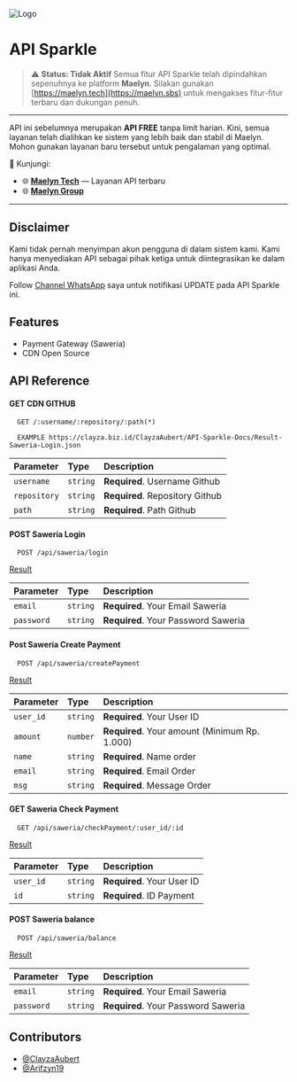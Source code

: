 ![Logo](https://i.ibb.co.com/wrxBY9X/Sparkle.jpg)

# API Sparkle

> ⚠️ **Status: Tidak Aktif**
> Semua fitur API Sparkle telah dipindahkan sepenuhnya ke platform **Maelyn**.
> Silakan gunakan [https://maelyn.tech](https://maelyn.sbs) untuk mengakses fitur-fitur terbaru dan dukungan penuh.

---

API ini sebelumnya merupakan **API FREE** tanpa limit harian.
Kini, semua layanan telah dialihkan ke sistem yang lebih baik dan stabil di Maelyn.
Mohon gunakan layanan baru tersebut untuk pengalaman yang optimal.

🔗 Kunjungi:

* 🌐 **[Maelyn Tech](https://maelyn.sbs)** — Layanan API terbaru
* 🌐 **[Maelyn Group](https://maelyn.my.id)**

---

## Disclaimer
Kami tidak pernah menyimpan akun pengguna di dalam sistem kami. Kami hanya menyediakan API sebagai pihak ketiga untuk diintegrasikan ke dalam aplikasi Anda.

Follow [Channel WhatsApp](https://s.id/MaelynChannel) saya untuk notifikasi UPDATE pada API Sparkle ini.

## Features

- Payment Gateway (Saweria)
- CDN Open Source


## API Reference

#### GET CDN GITHUB

```http
  GET /:username/:repository/:path(*)
```
```http
  EXAMPLE https://clayza.biz.id/ClayzaAubert/API-Sparkle-Docs/Result-Saweria-Login.json
```
| Parameter | Type     | Description                |
| :-------- | :------- | :------------------------- |
| `username` | `string` | **Required**. Username Github |
| `repository` | `string` | **Required**. Repository Github |
| `path` | `string` | **Required**. Path Github |

#### POST Saweria Login

```http
  POST /api/saweria/login
```
[Result](https://clayza.biz.id/ClayzaAubert/API-Sparkle-Docs/Result-Saweria-Login.json)

| Parameter | Type     | Description                |
| :-------- | :------- | :------------------------- |
| `email` | `string` | **Required**. Your Email Saweria |
| `password` | `string` | **Required**. Your Password Saweria |

#### Post Saweria Create Payment 

```http
  POST /api/saweria/createPayment
```
[Result](https://clayza.biz.id/ClayzaAubert/API-Sparkle-Docs/Result-Saweria-CreatePayment.json)

| Parameter | Type     | Description                       |
| :-------- | :------- | :-------------------------------- |
| `user_id`      | `string` | **Required**. Your User ID |
| `amount`      | `number` | **Required**. Your amount (Minimum Rp. 1.000) |
| `name`      | `string` | **Required**. Name order |
| `email`      | `string` | **Required**. Email Order |
| `msg`      | `string` | **Required**. Message Order |

#### GET Saweria Check Payment

```http
  GET /api/saweria/checkPayment/:user_id/:id
```
[Result](https://clayza.biz.id/ClayzaAubert/API-Sparkle-Docs/Result-Saweria-CheckPayment.json)

| Parameter | Type     | Description                |
| :-------- | :------- | :------------------------- |
| `user_id` | `string` | **Required**. Your User ID |
| `id` | `string` | **Required**. ID Payment |

#### POST Saweria balance

```http
  POST /api/saweria/balance
```
[Result](https://clayza.biz.id/ClayzaAubert/API-Sparkle-Docs/Result-Saweria-CheckBalance.json)

| Parameter | Type     | Description                |
| :-------- | :------- | :------------------------- |
| `email` | `string` | **Required**. Your Email Saweria |
| `password` | `string` | **Required**. Your Password Saweria |


## Contributors
- [@ClayzaAubert](https://github.com/ClayzaAubert)
- [@Arifzyn19](https://github.com/arifzyn19)

